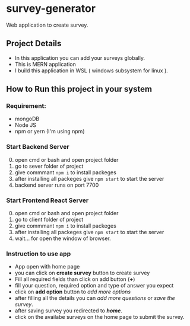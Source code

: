 # survey-generator
Web application to create survey.

## Project Details
- In this application you can add your surveys globally.
- This is MERN application
- I build this application in WSL ( windows subsystem for linux ).

## How to Run this project in your system
### Requirement:
- mongoDB
- Node JS
- npm or yern (I'm using npm)

### Start Backend Server
0. open cmd or bash and open project folder
1. go to sever folder of project
2. give commmant ``` npm i ``` to install packeges
3. after installing all packeges give ``` npm start ``` to start the server
4. backend server runs on port 7700

### Start Frontend React Server
0. open cmd or bash and open project folder
1. go to client folder of project
2. give commmant ``` npm i ``` to install packeges
3. after installing all packeges give ``` npm start ``` to start the server
4. wait... for open the window of browser.

### Instruction to use app
- App open with home page
- you can click on **create survey** button to create survey
- Fill all required fields than click on add button (**+**)
- fill your question, required option and type of answer you expect
- click on **add option** button to _add more options_
- after filling all the details you can _add more questions_ or _save the survey_.
- after saving survey you redirected to _**home**_.
- click on the availabe surveys on the home page to submit the survey.